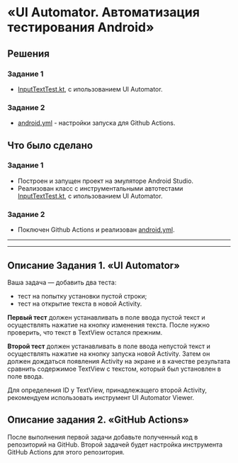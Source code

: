 # «UI Automator. Автоматизация тестирования Android»

## Решения
### Задание 1
* <a href="https://github.com/Nephedov/7.Mobile-application-testing/blob/main/app/src/androidTest/kotlin/ru/netology/testing/uiautomator/InputTextTest.kt">InputTextTest.kt</a>, с ипользованием UI Automator.
### Задание 2
* <a href="https://github.com/Nephedov/7.Mobile-application-testing/blob/main/.github/workflows/android.yml">android.yml</a> - настройки запуска для Github Actions.
## Что было сделано
### Задание 1
* Построен и запущен проект на эмуляторе Android Studio.
* Реализован класс с инструментальными автотестами
  <a href="https://github.com/Nephedov/7.Mobile-application-testing/blob/main/app/src/androidTest/kotlin/ru/netology/testing/uiautomator/InputTextTest.kt">InputTextTest.kt</a>, с ипользованием UI Automator.
### Задание 2
* Поключен Github Actions и реализован <a href="https://github.com/Nephedov/7.Mobile-application-testing/blob/main/.github/workflows/android.yml">android.yml</a>.

---
---


## Описание Задания 1. «UI Automator»

Ваша задача — добавить два теста:
- тест на попытку установки пустой строки;
- тест на открытие текста в новой Activity.

**Первый тест** должен устанавливать в поле ввода пустой текст и осуществлять нажатие на кнопку изменения текста. После нужно проверить, что текст в TextView остался прежним.

**Второй тест** должен устанавливать в поле ввода непустой текст и осуществлять нажатие на кнопку запуска новой Activity. Затем он должен дождаться появления Activity на экране и в качестве результата сравнить содержимое TextView с текстом, который был установлен в поле ввода.

Для определения ID у TextView, принадлежащего второй Activity, рекомендуем использовать инструмент UI Automator Viewer.

## Описание задания 2. «GitHub Actions»

После выполнения первой задачи добавьте полученный код в репозиторий на GitHub. Второй задачей будет настройка инструмента GitHub Actions для этого репозитория.
